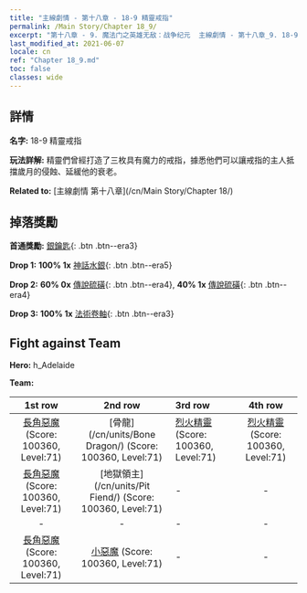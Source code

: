 ```yaml
---
title: "主線劇情 - 第十八章 - 18-9 精靈戒指"
permalink: /Main Story/Chapter 18_9/
excerpt: "第十八章 - 9. 魔法门之英雄无敌：战争纪元  主線劇情 - 第十八章_9. 18-9 精靈戒指"
last_modified_at: 2021-06-07
locale: cn
ref: "Chapter 18_9.md"
toc: false
classes: wide
---
```


## 詳情

 **名字:** 18-9 精靈戒指

 **玩法詳解:** 精靈們曾經打造了三枚具有魔力的戒指，據悉他們可以讓戒指的主人抵擋歲月的侵蝕、延緩他的衰老。

 **Related to:** [主線劇情 第十八章](/cn/Main Story/Chapter 18/)

## 掉落獎勵

 **首通獎勵:** [銀鑰匙](/cn/Items/con_693/){: .btn .btn--era3}

 **Drop 1:** **100% 1x** [神話水銀](/cn/Items/mat_63/){: .btn .btn--era5}

 **Drop 2:** **60% 0x** [傳說硫磺](/cn/Items/mat_57/){: .btn .btn--era4}, **40% 1x** [傳說硫磺](/cn/Items/mat_57/){: .btn .btn--era4}

 **Drop 3:** **100% 1x** [法術卷軸](/cn/Items/con_694/){: .btn .btn--era3}


## Fight against Team
 **Hero:** h_Adelaide

 **Team:**


  | 1st row | 2nd row | 3rd row | 4th row |
  |:----:|:----:|:----|:----:|
  | [長角惡魔](/cn/units/Demon/) (Score: 100360, Level:71)  | [骨龍](/cn/units/Bone Dragon/) (Score: 100360, Level:71)  | [烈火精靈](/cn/units/Efreeti/) (Score: 100360, Level:71)  | [烈火精靈](/cn/units/Efreeti/) (Score: 100360, Level:71)  |
  | [長角惡魔](/cn/units/Demon/) (Score: 100360, Level:71)  | [地獄領主](/cn/units/Pit Fiend/) (Score: 100360, Level:71)  | - | - |
  | - | - | - | - |
  | [長角惡魔](/cn/units/Demon/) (Score: 100360, Level:71)  | [小惡魔](/cn/units/Imp/) (Score: 100360, Level:71)  | - | - |


